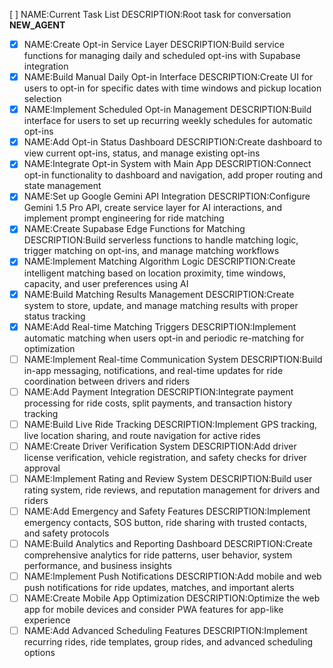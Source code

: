 [ ] NAME:Current Task List DESCRIPTION:Root task for conversation __NEW_AGENT__
-[x] NAME:Create Opt-in Service Layer DESCRIPTION:Build service functions for managing daily and scheduled opt-ins with Supabase integration
-[x] NAME:Build Manual Daily Opt-in Interface DESCRIPTION:Create UI for users to opt-in for specific dates with time windows and pickup location selection
-[x] NAME:Implement Scheduled Opt-in Management DESCRIPTION:Build interface for users to set up recurring weekly schedules for automatic opt-ins
-[x] NAME:Add Opt-in Status Dashboard DESCRIPTION:Create dashboard to view current opt-ins, status, and manage existing opt-ins
-[x] NAME:Integrate Opt-in System with Main App DESCRIPTION:Connect opt-in functionality to dashboard and navigation, add proper routing and state management
-[x] NAME:Set up Google Gemini API Integration DESCRIPTION:Configure Gemini 1.5 Pro API, create service layer for AI interactions, and implement prompt engineering for ride matching
-[x] NAME:Create Supabase Edge Functions for Matching DESCRIPTION:Build serverless functions to handle matching logic, trigger matching on opt-ins, and manage matching workflows
-[x] NAME:Implement Matching Algorithm Logic DESCRIPTION:Create intelligent matching based on location proximity, time windows, capacity, and user preferences using AI
-[x] NAME:Build Matching Results Management DESCRIPTION:Create system to store, update, and manage matching results with proper status tracking
-[x] NAME:Add Real-time Matching Triggers DESCRIPTION:Implement automatic matching when users opt-in and periodic re-matching for optimization
-[ ] NAME:Implement Real-time Communication System DESCRIPTION:Build in-app messaging, notifications, and real-time updates for ride coordination between drivers and riders
-[ ] NAME:Add Payment Integration DESCRIPTION:Integrate payment processing for ride costs, split payments, and transaction history tracking
-[ ] NAME:Build Live Ride Tracking DESCRIPTION:Implement GPS tracking, live location sharing, and route navigation for active rides
-[ ] NAME:Create Driver Verification System DESCRIPTION:Add driver license verification, vehicle registration, and safety checks for driver approval
-[ ] NAME:Implement Rating and Review System DESCRIPTION:Build user rating system, ride reviews, and reputation management for drivers and riders
-[ ] NAME:Add Emergency and Safety Features DESCRIPTION:Implement emergency contacts, SOS button, ride sharing with trusted contacts, and safety protocols
-[ ] NAME:Build Analytics and Reporting Dashboard DESCRIPTION:Create comprehensive analytics for ride patterns, user behavior, system performance, and business insights
-[ ] NAME:Implement Push Notifications DESCRIPTION:Add mobile and web push notifications for ride updates, matches, and important alerts
-[ ] NAME:Create Mobile App Optimization DESCRIPTION:Optimize the web app for mobile devices and consider PWA features for app-like experience
-[ ] NAME:Add Advanced Scheduling Features DESCRIPTION:Implement recurring rides, ride templates, group rides, and advanced scheduling options